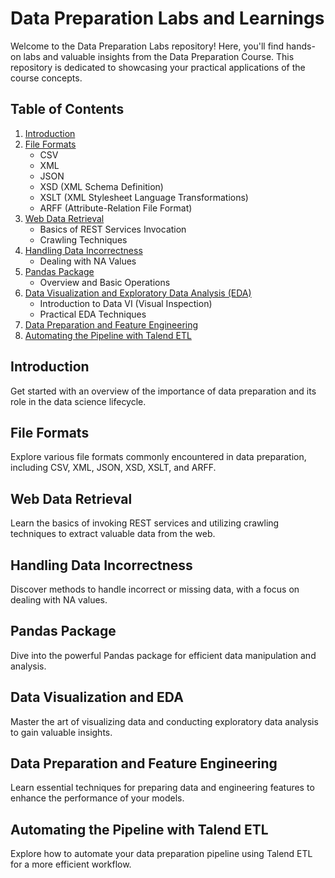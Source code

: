 # Data Preparation Labs and Learnings

Welcome to the Data Preparation Labs repository! Here, you'll find hands-on labs and valuable insights from the Data Preparation Course. This repository is dedicated to showcasing your practical applications of the course concepts.

## Table of Contents
1. [Introduction](#introduction)
2. [File Formats](#file-formats)
   - CSV
   - XML
   - JSON
   - XSD (XML Schema Definition)
   - XSLT (XML Stylesheet Language Transformations)
   - ARFF (Attribute-Relation File Format)
3. [Web Data Retrieval](#web-data-retrieval)
   - Basics of REST Services Invocation
   - Crawling Techniques
4. [Handling Data Incorrectness](#handling-data-incorrectness)
   - Dealing with NA Values
5. [Pandas Package](#pandas-package)
   - Overview and Basic Operations
6. [Data Visualization and Exploratory Data Analysis (EDA)](#data-visualization-and-eda)
   - Introduction to Data VI (Visual Inspection)
   - Practical EDA Techniques
7. [Data Preparation and Feature Engineering](#data-preparation-and-feature-engineering)
8. [Automating the Pipeline with Talend ETL](#automating-the-pipeline)


## Introduction
Get started with an overview of the importance of data preparation and its role in the data science lifecycle.

## File Formats
Explore various file formats commonly encountered in data preparation, including CSV, XML, JSON, XSD, XSLT, and ARFF.

## Web Data Retrieval
Learn the basics of invoking REST services and utilizing crawling techniques to extract valuable data from the web.

## Handling Data Incorrectness
Discover methods to handle incorrect or missing data, with a focus on dealing with NA values.

## Pandas Package
Dive into the powerful Pandas package for efficient data manipulation and analysis.

## Data Visualization and EDA
Master the art of visualizing data and conducting exploratory data analysis to gain valuable insights.

## Data Preparation and Feature Engineering
Learn essential techniques for preparing data and engineering features to enhance the performance of your models.

## Automating the Pipeline with Talend ETL
Explore how to automate your data preparation pipeline using Talend ETL for a more efficient workflow.


